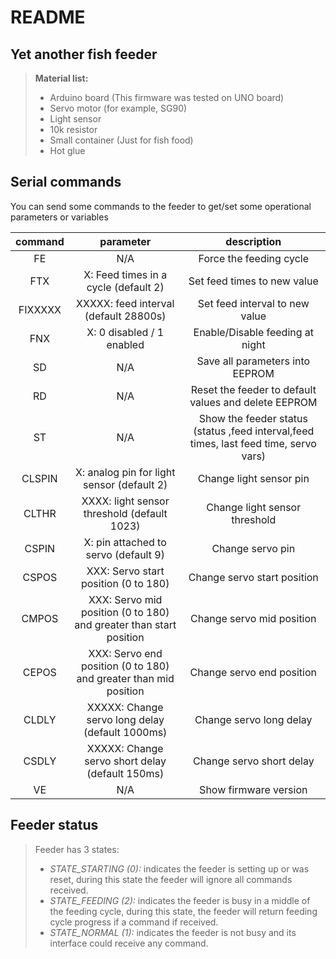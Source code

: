 # README #

## Yet another fish feeder ##

> **Material list:**
>
> - Arduino board (This firmware was tested on UNO board)
> - Servo motor (for example, SG90)
> - Light sensor
> - 10k resistor
> - Small container (Just for fish food)
> - Hot glue

## Serial commands ##

You can send some commands to the feeder to get/set some operational parameters or variables

| command |                              parameter                              |                                     description                                    |
|:-------:|:-------------------------------------------------------------------:|:----------------------------------------------------------------------------------:|
|    FE   |                                 N/A                                 | Force the feeding cycle                                                             |
|   FTX   |            X: Feed times in a cycle (default 2)                     | Set feed times to new value                                                        |
| FIXXXXX |                XXXXX: feed interval (default 28800s)                | Set feed interval to new value                                                     |
|   FNX   |            X: 0 disabled / 1 enabled                                | Enable/Disable feeding at night |
|    SD   |                                 N/A                                 | Save all parameters into EEPROM                                                    |
|    RD   |                                 N/A                                 | Reset the feeder to default values and delete EEPROM                                   |
|    ST   |                                 N/A                                 | Show the feeder status  (status ,feed interval,feed times, last feed time, servo vars) |
|  CLSPIN  |            X: analog pin for light sensor (default 2)              | Change light sensor pin                                                                   |
|  CLTHR  |          XXXX: light sensor threshold (default 1023)                | Change light sensor threshold                                                                   |
|  CSPIN  |            X: pin attached to servo (default 9)                     | Change servo pin                                                                   |
|  CSPOS  |                 XXX: Servo start position (0 to 180)                | Change servo start position                                                        |
|  CMPOS  | XXX: Servo mid position (0 to 180) and  greater than start position | Change servo mid position                                                          |
|  CEPOS  | XXX: Servo end position (0 to 180) and  greater than mid position   | Change servo end position                                                          |
|  CLDLY  | XXXXX: Change servo long delay (default 1000ms)                     | Change servo long delay                                                            |
|  CSDLY  | XXXXX: Change servo short delay (default 150ms)                     | Change servo short delay                                                           |
|    VE   |                                 N/A                                 | Show firmware version                                                              |

## Feeder status ##

> Feeder has 3 states:
>
> - *STATE_STARTING (0):* indicates the feeder is setting up or was reset, during this state the feeder will ignore all commands received.
> - *STATE_FEEDING (2):* indicates the feeder is busy in a middle of the feeding cycle, during this state, the feeder will return feeding cycle progress if a command if received.
> - *STATE_NORMAL (1):* indicates the feeder is not busy and its interface could receive any command.
